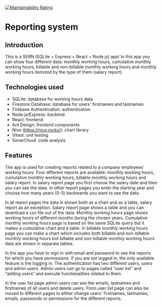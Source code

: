[![Maintainability Rating](https://sonarcloud.io/api/project_badges/measure?project=satuhalinen_reporting_system&metric=sqale_rating)](https://sonarcloud.io/summary/new_code?id=satuhalinen_reporting_system)

# Reporting system

## Introduction

This is a SERN (SQLite + Express + React + Node.js) app! In this app you can show four different data: monthly working hours, cumulative monthly working hours, billable and non-billable monthly working hours and monthly working hours itemized by the type of them (salary report).

## Technologies used

- SQLite: database for working hours data
- Firestore Database: database for users' firstnames and lastnames
- Firebase Authentication: authentication
- Node.js/Express: backend
- React: frontend
- Ant Design: frontend components
- Nivo (https://nivo.rocks/): chart library
- Vitest: unit testing
- SonarCloud: code analysis

## Features

The app is used for creating reports related to a company employees' working hours. Four different reports are available: monthly working hours, cumulative monthly working hours, billable monthly working hours and salary report. In salary report page you first choose the salary date and then you can see the data. In other report pages you enter the starting year and choose how many years (0-3) backwards you want to see the data.

In all report pages the data is shown both as a chart and as a table, salary report as an exception. Salary report page shows a table and you can download a csv file out of the data. Monthly working hours page shows working hours of different months during the chosen years. Cumulative monthly working hours page is based on the same SQLite query but it makes a cumulative chart and a table. In billable monthly working hours page you can make a chart which includes both billable and non-billable monthly working hours but billable and non-billable monthly working hours data are shown in separate tables.

In the app you have to sign in with email and password to see the reports for which you have permissions. If you are not logged in, the only available feature is the logging in. The authentication has two different users, users and admin users. Admin users can go to pages called “user list” and “adding users” and execute functionalities related to them.

In the user list page admin users can see the emails, lastnames and firstnames of all users and delete users. From user list page can also be moved to different pages to either change users' firstnames, lastnames, emails, passwords or permissions for the different reports.
